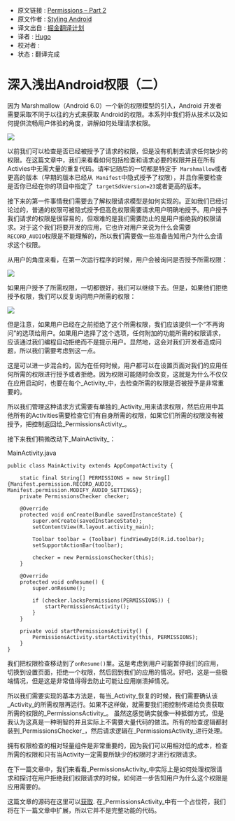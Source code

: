 * 原文链接 : [Permissions – Part 2](https://blog.stylingandroid.com/permissions-part-2/)
* 原文作者 : [Styling Android](https://blog.stylingandroid.com/)
* 译文出自 : [掘金翻译计划](https://github.com/xitu/gold-miner)
* 译者 : [Hugo](https://github.com/xcc3641)
* 校对者 : 
* 状态 : 翻译完成 

# 深入浅出Android权限（二）

因为 Marshmallow（Android 6.0）一个新的权限模型的引入，Android 开发者需要采取不同于以往的方式来获取 Android的权限。本系列中我们将从技术以及如何提供流畅用户体验的角度，讲解如何处理请求权限。  

[![](http://ww3.sinaimg.cn/large/9b5c8bd8jw1f0krztdaoej206o06o0sy.jpg)](https://blog.stylingandroid.com/permissions-part-1/icon_no_permission/)  

以前我们可以检查是否已经被授予了请求的权限，但是没有机制去请求任何缺少的权限。在这篇文章中，我们来看看如何包括检查和请求必要的权限并且在所有Activies中无需大量的重复代码。请牢记随后的一切都是特定于` Marshmallow`或者更高的版本（早期的版本已经从` Manifest`中隐式授予了权限），并且你需要检查是否你已经在你的项目中指定了` targetSdkVersion=23`或者更高的版本。

接下来的第一件事情我们需要去了解权限请求模型是如何实现的。正如我们已经讨论过的，普通的权限可被隐式授予但高危权限需要请求用户明确地授予。用户授予我们请求的权限是很容易的，但艰难的是我们需要防止的是用户拒绝我的权限请求。对于这个我们将要开发的应用，它也许对用户来说为什么会需要` RECORD_AUDIO`权限是不能理解的，所以我们需要做一些准备告知用户为什么会请求这个权限。

从用户的角度来看，在第一次运行程序的时候，用户会被询问是否授予所需权限：

[![](http://ww2.sinaimg.cn/large/9b5c8bd8jw1f0ks01vnq4j208c069jrd.jpg)](https://blog.stylingandroid.com/?attachment_id=3484)

如果用户授予了所需权限，一切都很好，我们可以继续下去。但是，如果他们拒绝授予权限，我们可以反复询问用户所需的权限：

[![](http://ww3.sinaimg.cn/large/9b5c8bd8jw1f0ks09cnnuj208c069dft.jpg)](https://blog.stylingandroid.com/?attachment_id=3485)

但是注意，如果用户已经在之前拒绝了这个所需权限，我们应该提供一个“不再询问”的选项给用户。如果用户选择了这个选项，任何附加的功能所需的权限请求，应该通过我们编程自动拒绝而不是提示用户。显然地，这会对我们开发者造成问题，所以我们需要考虑到这一点。

这是可以进一步混合的，因为在任何时候，用户都可以在设置页面对我们的应用任何所需的权限进行授予或者拒绝。因为权限可能随时会改变，这就是为什么不仅仅在应用启动时，也要在每个_Activity_中，去检查所需的权限是否被授予是非常重要的。

所以我们管理这种请求方式需要有单独的_Activity_用来请求权限，然后应用中其他所有的Activities需要检查它们有自身所需的权限，如果它们所需的权限没有被授予，把控制返回给_PermissionsActivity_。

接下来我们稍微改动下_MainActivity_：

<span>MainActivity.java</span>

    public class MainActivity extends AppCompatActivity {

        static final String[] PERMISSIONS = new String[]{Manifest.permission.RECORD_AUDIO, Manifest.permission.MODIFY_AUDIO_SETTINGS};
        private PermissionsChecker checker;

        @Override
        protected void onCreate(Bundle savedInstanceState) {
            super.onCreate(savedInstanceState);
            setContentView(R.layout.activity_main);

            Toolbar toolbar = (Toolbar) findViewById(R.id.toolbar);
            setSupportActionBar(toolbar);

            checker = new PermissionsChecker(this);
        }

        @Override
        protected void onResume() {
            super.onResume();

            if (checker.lacksPermissions(PERMISSIONS)) {
                startPermissionsActivity();
            }
        }

        private void startPermissionsActivity() {
            PermissionsActivity.startActivity(this, PERMISSIONS);
        }
    }


我们把权限检查移动到了`onResume()`里。这是考虑到用户可能暂停我们的应用，切换到设置页面，拒绝一个权限，然后回到我们的应用的情况。好吧，这是一些极端情况，但是这是非常值得得去防止可能让应用崩溃掉情况。

所以我们需要实现的基本方法是，每当_Activity_恢复的时候，我们需要确认该_Activity_的所需权限再运行。如果不这样做，就需要我们把控制传递给负责获取所需的权限的_PermissionsActivity_。
虽然这感觉确实就像一种抵御方式，但是我认为这真是一种明智的并且实际上不需要大量代码的做法。所有的检查逻辑都封装到_PermissionsChecker_，然后请求逻辑在_PermissionsActivity_进行处理。

拥有权限检查的相对轻量组件是非常重要的，因为我们可以用相对低的成本，检查所需的权限和只有当Activity一定需要所缺少的权限时才进行权限请求。

在下一篇文章中，我们来看看_PermissionsActivity_中实际上是如何处理权限请求和探讨在用户拒绝我们权限请求的时候，如何进一步告知用户为什么这个权限是应用需要的。

这篇文章的源码在这里可以[获取](https://github.com/StylingAndroid/Permissions/tree/Part2). 在_PermissionsActivity_中有一个占位符，我们将在下一篇文章中扩展，所以它并不是完整功能的代码。

